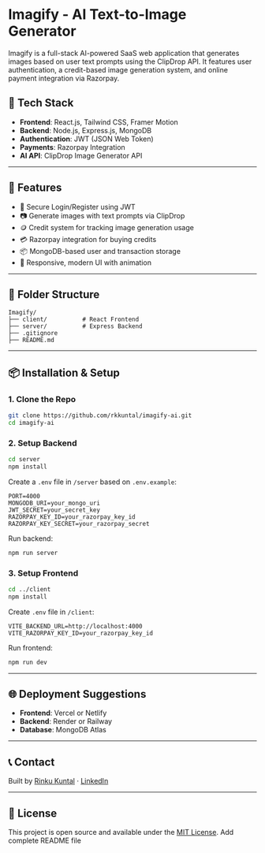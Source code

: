 # Imagify - AI Text-to-Image Generator

Imagify is a full-stack AI-powered SaaS web application that generates images based on user text prompts using the ClipDrop API. It features user authentication, a credit-based image generation system, and online payment integration via Razorpay.

## 🔧 Tech Stack

* **Frontend**: React.js, Tailwind CSS, Framer Motion
* **Backend**: Node.js, Express.js, MongoDB
* **Authentication**: JWT (JSON Web Token)
* **Payments**: Razorpay Integration
* **AI API**: ClipDrop Image Generator API

---

## 🚀 Features

* 🔐 Secure Login/Register using JWT
* 📷 Generate images with text prompts via ClipDrop
* 🪙 Credit system for tracking image generation usage
* 💳 Razorpay integration for buying credits
* 📦 MongoDB-based user and transaction storage
* 🎨 Responsive, modern UI with animation

---

## 📁 Folder Structure

```
Imagify/
├── client/          # React Frontend
├── server/          # Express Backend
├── .gitignore
├── README.md
```

---

## 📦 Installation & Setup

### 1. Clone the Repo

```bash
git clone https://github.com/rkkuntal/imagify-ai.git
cd imagify-ai
```

### 2. Setup Backend

```bash
cd server
npm install
```

Create a `.env` file in `/server` based on `.env.example`:

```env
PORT=4000
MONGODB_URI=your_mongo_uri
JWT_SECRET=your_secret_key
RAZORPAY_KEY_ID=your_razorpay_key_id
RAZORPAY_KEY_SECRET=your_razorpay_secret
```

Run backend:

```bash
npm run server
```

### 3. Setup Frontend

```bash
cd ../client
npm install
```

Create `.env` file in `/client`:

```env
VITE_BACKEND_URL=http://localhost:4000
VITE_RAZORPAY_KEY_ID=your_razorpay_key_id
```

Run frontend:

```bash
npm run dev
```

---

## 🌐 Deployment Suggestions

* **Frontend**: Vercel or Netlify
* **Backend**: Render or Railway
* **Database**: MongoDB Atlas

---

## 📞 Contact

Built by [Rinku Kuntal](https://github.com/rkkuntal) · [LinkedIn](https://linkedin.com/in/rinkukuntal)

---

## 📄 License

This project is open source and available under the [MIT License](LICENSE).
Add complete README file

